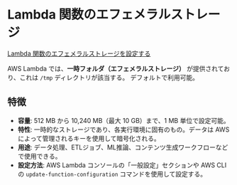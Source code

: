# Lambda 関数のエフェメラルストレージ

[Lambda 関数のエフェメラルストレージを設定する](https://docs.aws.amazon.com/ja_jp/lambda/latest/dg/configuration-ephemeral-storage.html)

AWS Lambda では、**一時フォルダ（エフェメラルストレージ）** が提供されており、これは `/tmp` ディレクトリが該当する。
デフォルトで利用可能。

## 特徴

- **容量**: 512 MB から 10,240 MB（最大 10 GB）まで、1 MB 単位で設定可能。
- **特性**: 一時的なストレージであり、各実行環境に固有のもの。データは AWS によって管理されるキーを使用して暗号化される。
- **用途**: データ処理、ETLジョブ、ML推論、コンテンツ生成ワークフローなどで使用できる。
- **設定方法**: AWS Lambda コンソールの「一般設定」セクションや AWS CLI の `update-function-configuration` コマンドを使用して設定する。
